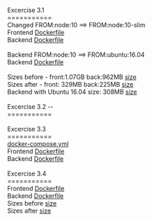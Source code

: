 Excercise 3.1
<BR>===========
<BR>Changed FROM:node:10 ==> FROM:node:10-slim
<BR>Frontend [Dockerfile](https://github.com/rparkkon/devops/blob/master/part3/e1/front/Dockerfile)
<BR>Backend [Dockerfile](https://github.com/rparkkon/devops/blob/master/part3/e1/back/Dockerfile.node)
<BR>
<BR>Backend FROM:node:10 ==> FROM:ubuntu:16.04
<BR>Backend [Dockerfile](https://github.com/rparkkon/devops/blob/master/part3/e1/back/Dockerfile)
<BR>
<BR>Sizes before - front:1.07GB back:962MB [size](https://github.com/rparkkon/devops/blob/master/part3/e1/size0.txt)
<BR>Sizes after -  front: 329MB back:225MB [size](https://github.com/rparkkon/devops/blob/master/part3/e1/size1.txt)
<BR>Backend with Ubuntu 16.04 size: 308MB [size](https://github.com/rparkkon/devops/blob/master/part3/e1/size2.txt)
<BR>
<BR>Excercise 3.2 --
<BR>===========
<BR>
<BR>Excercise 3.3
<BR>===========
<BR>[docker-compose.yml](https://github.com/rparkkon/devops/blob/master/part3/e3/docker-compose.yml)
<BR>Frontend [Dockerfile](https://github.com/rparkkon/devops/blob/master/part3/e3/front/Dockerfile)
<BR>Backend [Dockerfile](https://github.com/rparkkon/devops/blob/master/part3/e3/back/Dockerfile)
<BR>
<BR>Excercise 3.4
<BR>===========
<BR>Frontend [Dockerfile](https://github.com/rparkkon/devops/blob/master/part3/e4/front/Dockerfile)
<BR>Backend [Dockerfile](https://github.com/rparkkon/devops/blob/master/part3/e4/back/Dockerfile)
<BR>Sizes before [size](https://github.com/rparkkon/devops/blob/master/part3/e4/size0.txt)
<BR>Sizes after  [size](https://github.com/rparkkon/devops/blob/master/part3/e4/size1.txt)
